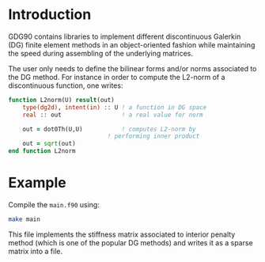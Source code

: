 # Introduction

GDG90 contains libraries to implement different discontinuous Galerkin
(DG) finite element methods in an object-oriented fashion while
maintaining the speed during assembling of the underlying matrices.

The user only needs to define the bilinear forms and/or norms
associated to the DG method. For instance in order to compute the
L2-norm of a discontinuous function, one writes:

```fortran
function L2norm(U) result(out)
	type(dg2d), intent(in) :: U ! a function in DG space
	real :: out                 ! a real value for norm

	out = dot0Th(U,U)           ! computes L2-norm by 
                            ! performing inner product
	out = sqrt(out)
end function L2norm
```


# Example

Compile the `main.f90` using:
```bash
make main
```

This file implements the stiffness matrix associated to interior
penalty method (which is one of the popular DG methods) and writes it
as a sparse matrix into a file. 

